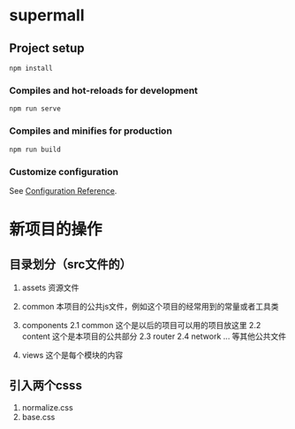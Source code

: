 # supermall

## Project setup
```
npm install
```

### Compiles and hot-reloads for development
```
npm run serve
```

### Compiles and minifies for production
```
npm run build
```

### Customize configuration
See [Configuration Reference](https://cli.vuejs.org/config/).


# 新项目的操作
## 目录划分（src文件的）
1. assets 资源文件
1. common 本项目的公共js文件，例如这个项目的经常用到的常量或者工具类
2. components
2.1 common 这个是以后的项目可以用的项目放这里
2.2 content 这个是本项目的公共部分
2.3 router
2.4 network
... 等其他公共文件

3. views 这个是每个模块的内容
## 引入两个csss
1. normalize.css
2. base.css
